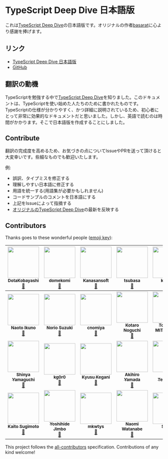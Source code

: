 # TypeScript Deep Dive 日本語版
これは[TypeScript Deep Dive](https://basarat.gitbooks.io/typescript/)の日本語版です。オリジナルの作者[basarat](https://github.com/basarat)に心より感謝を捧げます。

## リンク
- [TypeScript Deep Dive 日本語版](https://typescript-jp.gitbook.io/deep-dive/getting-started)
- [GitHub](https://github.com/yohamta/typescript-book-jp/)

## 翻訳の動機
TypeScriptを勉強する中で[TypeScript Deep Dive](https://github.com/basarat/typescript-book/)を知りました。このドキュメントは、TypeScriptを使い始めた人たちのために書かれたものです。TypeScriptの仕様が分かりやすく、かつ詳細に説明されているため、初心者にとって非常に効果的なドキュメントだと思いました。しかし、英語で読むのは時間がかかります。そこで日本語版を作成することにしました。

## Contribute
翻訳の完成度を高めるため、お気づきの点についてIssueやPRを送って頂けると大変幸いです。些細なものでも歓迎いたします。

例:
- 誤訳、タイプミスを修正する
- 理解しやすい日本語に修正する
- 用語を統一する(用語集が必要かもしれません)
- コードサンプルのコメントを日本語にする
- 上記をIssueによって指摘する
- [オリジナルのTypeScript Deep Dive](https://github.com/basarat/typescript-book/)の最新を反映する


## Contributors

Thanks goes to these wonderful people ([emoji key](https://github.com/kentcdodds/all-contributors#emoji-key)):

<!-- ALL-CONTRIBUTORS-LIST:START - Do not remove or modify this section -->
<!-- prettier-ignore -->
| [<img src="https://avatars3.githubusercontent.com/u/1092564?v=4" width="100px;"/><br /><sub><b>DotaKobayashi</b></sub>](https://github.com/DotaKobayashi)<br />[📖](https://github.com/yohamta/typescript-book/commits?author=DotaKobayashi "Documentation") | [<img src="https://avatars2.githubusercontent.com/u/40785264?v=4" width="100px;"/><br /><sub><b>domekomi</b></sub>](https://github.com/domekomi)<br />[📖](https://github.com/yohamta/typescript-book/commits?author=domekomi "Documentation") | [<img src="https://avatars1.githubusercontent.com/u/44207?v=4" width="100px;"/><br /><sub><b>Kanasansoft</b></sub>](http://www.kanasansoft.com/)<br />[📖](https://github.com/yohamta/typescript-book/commits?author=Kanasansoft "Documentation") | [<img src="https://avatars0.githubusercontent.com/u/1013588?v=4" width="100px;"/><br /><sub><b>tsubasa</b></sub>](https://github.com/tsubasa)<br />[📖](https://github.com/yohamta/typescript-book/commits?author=tsubasa "Documentation") | [<img src="https://avatars1.githubusercontent.com/u/3702151?v=4" width="100px;"/><br /><sub><b>kazuau</b></sub>](https://github.com/kazuau)<br />[📖](https://github.com/yohamta/typescript-book/commits?author=kazuau "Documentation") | [<img src="https://avatars3.githubusercontent.com/u/22269397?v=4" width="100px;"/><br /><sub><b>hello</b></sub>](https://github.com/yam-net)<br />[📖](https://github.com/yohamta/typescript-book/commits?author=yam-net "Documentation") | [<img src="https://avatars1.githubusercontent.com/u/27814360?v=4" width="100px;"/><br /><sub><b>szk0u</b></sub>](https://github.com/szk0u)<br />[📖](https://github.com/yohamta/typescript-book/commits?author=szk0u "Documentation") |
| :---: | :---: | :---: | :---: | :---: | :---: | :---: |
| [<img src="https://avatars2.githubusercontent.com/u/2884499?v=4" width="100px;"/><br /><sub><b>Naoto Ikuno</b></sub>](https://pandanoir.net)<br />[📖](https://github.com/yohamta/typescript-book/commits?author=pandanoir "Documentation") | [<img src="https://avatars2.githubusercontent.com/u/10488?v=4" width="100px;"/><br /><sub><b>Norio Suzuki</b></sub>](http://suzuki.tdiary.net/)<br />[📖](https://github.com/yohamta/typescript-book/commits?author=suzuki "Documentation") | [<img src="https://avatars2.githubusercontent.com/u/332808?v=4" width="100px;"/><br /><sub><b>cnomiya</b></sub>](https://github.com/cnomiya)<br />[📖](https://github.com/yohamta/typescript-book/commits?author=cnomiya "Documentation") | [<img src="https://avatars2.githubusercontent.com/u/1446527?v=4" width="100px;"/><br /><sub><b>Kotaro Noguchi</b></sub>](http://enk.hatenablog.com/archive/category/%E3%82%BD%E3%83%95%E3%83%88%E3%82%A6%E3%82%A7%E3%82%A2)<br />[📖](https://github.com/yohamta/typescript-book/commits?author=ko-noguchi "Documentation") | [<img src="https://avatars3.githubusercontent.com/u/28998?v=4" width="100px;"/><br /><sub><b>Tomohiro MITSUMUNE</b></sub>](http://mononofu.hatenablog.com/)<br />[📖](https://github.com/yohamta/typescript-book/commits?author=tmitz "Documentation") | [<img src="https://avatars0.githubusercontent.com/u/1425259?v=4" width="100px;"/><br /><sub><b>TAKAHASHI Shuuji</b></sub>](https://shuuji3.github.io/)<br />[📖](https://github.com/yohamta/typescript-book/commits?author=shuuji3 "Documentation") | [<img src="https://avatars0.githubusercontent.com/u/35870680?v=4" width="100px;"/><br /><sub><b>Gyo Tamura</b></sub>](https://gitlab.com/gyo)<br />[📖](https://github.com/yohamta/typescript-book/commits?author=t-gyo "Documentation") |
| [<img src="https://avatars3.githubusercontent.com/u/24648398?v=4" width="100px;"/><br /><sub><b>Shinya Yamaguchi</b></sub>](https://haskell.e-bigmoon.com/)<br />[📖](https://github.com/yohamta/typescript-book/commits?author=waddlaw "Documentation") | [<img src="https://avatars0.githubusercontent.com/u/33596117?v=4" width="100px;"/><br /><sub><b>kg0r0</b></sub>](https://github.com/kg0r0)<br />[📖](https://github.com/yohamta/typescript-book/commits?author=kg0r0 "Documentation") | [<img src="https://avatars1.githubusercontent.com/u/7877932?v=4" width="100px;"/><br /><sub><b>Kyusu Kegani</b></sub>](https://github.com/YusukeSabi)<br />[📖](https://github.com/yohamta/typescript-book/commits?author=YusukeSabi "Documentation") | [<img src="https://avatars0.githubusercontent.com/u/35517210?v=4" width="100px;"/><br /><sub><b>Akihiro Yamada</b></sub>](https://github.com/akihiro117)<br />[📖](https://github.com/yohamta/typescript-book/commits?author=akihiro117 "Documentation") | [<img src="https://avatars0.githubusercontent.com/u/13657589?v=4" width="100px;"/><br /><sub><b>Yuki Terashima</b></sub>](https://blog.y-temp4.com)<br />[📖](https://github.com/yohamta/typescript-book/commits?author=y-temp4 "Documentation") | [<img src="https://avatars1.githubusercontent.com/u/140096?v=4" width="100px;"/><br /><sub><b>tbotaq</b></sub>](https://github.com/tbotaq)<br />[📖](https://github.com/yohamta/typescript-book/commits?author=tbotaq "Documentation") | [<img src="https://avatars2.githubusercontent.com/u/20086673?v=4" width="100px;"/><br /><sub><b>Munieru</b></sub>](https://munieru.jp)<br />[📖](https://github.com/yohamta/typescript-book/commits?author=munierujp "Documentation") |
| [<img src="https://avatars2.githubusercontent.com/u/36184621?v=4" width="100px;"/><br /><sub><b>Kaito Sugimoto</b></sub>](https://about.hellorusk.net)<br />[📖](https://github.com/yohamta/typescript-book/commits?author=7ma7X "Documentation") | [<img src="https://avatars0.githubusercontent.com/u/86085?v=4" width="100px;"/><br /><sub><b>Yoshihide Jimbo</b></sub>](https://github.com/jmblog)<br />[📖](https://github.com/yohamta/typescript-book/commits?author=jmblog "Documentation") | [<img src="https://avatars1.githubusercontent.com/u/5453675?v=4" width="100px;"/><br /><sub><b>mkwtys</b></sub>](https://twitter.com/mkwtys)<br />[📖](https://github.com/yohamta/typescript-book/commits?author=mkwtys "Documentation") | [<img src="https://avatars0.githubusercontent.com/u/4202537?v=4" width="100px;"/><br /><sub><b>Naomi Watanabe</b></sub>](https://www.napoleon-na.com)<br />[📖](https://github.com/yohamta/typescript-book/commits?author=napoleon-na "Documentation") | [<img src="https://avatars3.githubusercontent.com/u/1048112?v=4" width="100px;"/><br /><sub><b>Sinack</b></sub>](http://sinack.com)<br />[📖](https://github.com/yohamta/typescript-book/commits?author=sinack "Documentation") |
<!-- ALL-CONTRIBUTORS-LIST:END -->

This project follows the [all-contributors](https://github.com/kentcdodds/all-contributors) specification. Contributions of any kind welcome!
